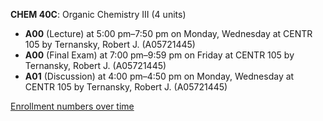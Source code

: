 **CHEM 40C**: Organic Chemistry III (4 units)

- **A00** (Lecture) at 5:00 pm–7:50 pm on Monday, Wednesday at CENTR 105 by Ternansky, Robert J. (A05721445)
- **A00** (Final Exam) at 7:00 pm–9:59 pm on Friday at CENTR 105 by Ternansky, Robert J. (A05721445)
- **A01** (Discussion) at 4:00 pm–4:50 pm on Monday, Wednesday at CENTR 105 by Ternansky, Robert J. (A05721445)

[Enrollment numbers over time](./CHEM40C.tsv)
